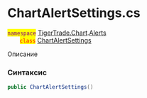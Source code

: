 
# ChartAlertSettings.cs
<mark style="color:purple;">`namespace`</mark> [TigerTrade.Chart](../../../../TigerTrade.Chart.md).[Alerts](../../../../TigerTrade.Chart/Alerts.md)  
&nbsp;&nbsp;&nbsp;&nbsp;&nbsp;&nbsp;&nbsp;<mark style="color:red;">`class`</mark> [ChartAlertSettings](../../ChartAlertSettings.cs.md)

Описание

### Синтаксис
```csharp
public ChartAlertSettings()
```


                    
                    